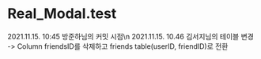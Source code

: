 # Real_Modal.test

2021.11.15. 10:45 방준하님의 커밋 시점\n
2021.11.15. 10.46 김서지님의 테이블 변경 -> Column friendsID를 삭제하고 friends table(userID, friendID)로 전환
